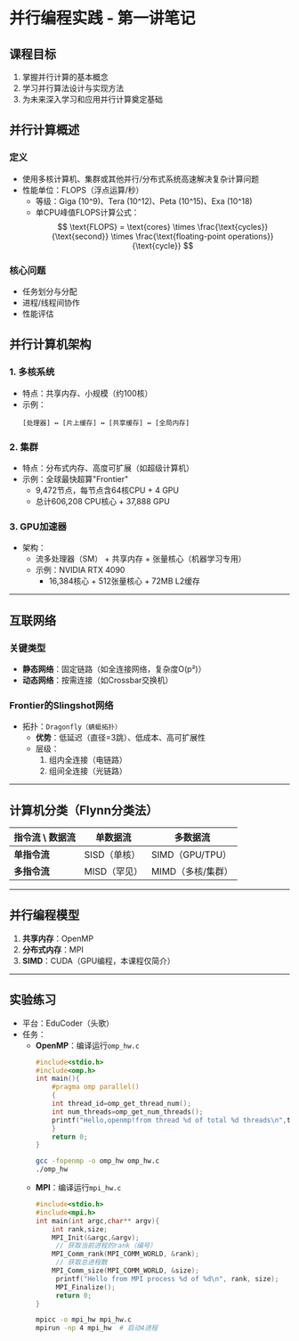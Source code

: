 # 并行编程实践 - 第一讲笔记

## 课程目标
1. 掌握并行计算的基本概念  
2. 学习并行算法设计与实现方法  
3. 为未来深入学习和应用并行计算奠定基础  

## 并行计算概述
### 定义
- 使用多核计算机、集群或其他并行/分布式系统高速解决复杂计算问题  
- 性能单位：FLOPS（浮点运算/秒）  
  - 等级：Giga (10^9)、Tera (10^12)、Peta (10^15)、Exa (10^18)  
  - 单CPU峰值FLOPS计算公式：  
    $$
    \text{FLOPS} = \text{cores} \times \frac{\text{cycles}}{\text{second}} \times \frac{\text{floating-point operations}}{\text{cycle}}
    $$

### 核心问题
- 任务划分与分配  
- 进程/线程间协作  
- 性能评估  

## 并行计算机架构
### 1. 多核系统
- 特点：共享内存、小规模（约100核）  
- 示例：  
  ```plaintext
  [处理器] ↔ [片上缓存] ↔ [共享缓存] ↔ [全局内存]
  ```

### 2. 集群
- 特点：分布式内存、高度可扩展（如超级计算机）  
- 示例：全球最快超算"Frontier"  
  - 9,472节点，每节点含64核CPU + 4 GPU  
  - 总计606,208 CPU核心 + 37,888 GPU  

### 3. GPU加速器
- 架构：  
  - 流多处理器（SM） + 共享内存 + 张量核心（机器学习专用）  
  - 示例：NVIDIA RTX 4090  
    - 16,384核心 + 512张量核心 + 72MB L2缓存  

---

## 互联网络
### 关键类型
- **静态网络**：固定链路（如全连接网络，复杂度O(p²)）  
- **动态网络**：按需连接（如Crossbar交换机）  

### Frontier的Slingshot网络
- 拓扑：`Dragonfly（蜻蜓拓扑）`  
  - **优势**：低延迟（直径=3跳）、低成本、高可扩展性  
  - 层级：  
    1. 组内全连接（电链路）  
    2. 组间全连接（光链路）  

---

## 计算机分类（Flynn分类法）
| 指令流 \ 数据流 | 单数据流       | 多数据流        |
|------------------|----------------|-----------------|
| **单指令流**     | SISD（单核）   | SIMD（GPU/TPU） |
| **多指令流**     | MISD（罕见）   | MIMD（多核/集群）|

---

## 并行编程模型
1. **共享内存**：OpenMP  
2. **分布式内存**：MPI  
3. **SIMD**：CUDA（GPU编程，本课程仅简介）  

---

## 实验练习
- 平台：EduCoder（头歌）  
- 任务：  
  - **OpenMP**：编译运行`omp_hw.c` 
    ```c
    #include<stdio.h>
    #include<omp.h>
    int main(){
        #pragma omp parallel()
        {
        int thread_id=omp_get_thread_num();
        int num_threads=omp_get_num_threads();
        printf("Hello,openmp!from thread %d of total %d threads\n",thread_id,num_threads);
        }
        return 0;
    }
    ``` 
    ```bash
    gcc -fopenmp -o omp_hw omp_hw.c  
    ./omp_hw
    ```
  - **MPI**：编译运行`mpi_hw.c`  
    ```c
    #include<stdio.h>
    #include<mpi.h>
    int main(int argc,char** argv){
        int rank,size;
        MPI_Init(&argc,&argv);
         // 获取当前进程的rank（编号）
        MPI_Comm_rank(MPI_COMM_WORLD, &rank);
         // 获取总进程数
        MPI_Comm_size(MPI_COMM_WORLD, &size);
         printf("Hello from MPI process %d of %d\n", rank, size);
         MPI_Finalize();
         return 0;
    }
    ```
    ```bash
    mpicc -o mpi_hw mpi_hw.c  
    mpirun -np 4 mpi_hw  # 启动4进程
    ```
